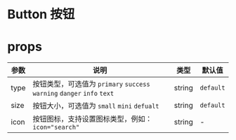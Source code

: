 <script setup>
import demo1 from './demo.vue'
</script>

# Button 按钮

<preview comp-name="button" demo-name="demo">
  <demo1/>
</preview>

# props

| 参数 | 说明                                                                    | 类型   | 默认值    |
| ---- | ----------------------------------------------------------------------- | ------ | --------- |
| type | 按钮类型，可选值为 `primary` `success` `warning` `danger` `info` `text` | string | `default` |
| size | 按钮大小，可选值为 `small` `mini` `defualt`                             | string | `default` |
| icon | 按钮图标，支持设置图标类型，例如：`icon="search"`                       | string | -         |
